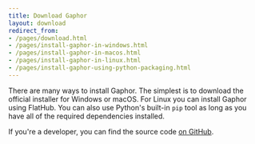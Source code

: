 ```yaml
---
title: Download Gaphor
layout: download
redirect_from:
- /pages/download.html
- /pages/install-gaphor-in-windows.html
- /pages/install-gaphor-in-macos.html
- /pages/install-gaphor-in-linux.html
- /pages/install-gaphor-using-python-packaging.html
---
```


There are many ways to install Gaphor. The simplest is to download the official
installer for Windows or macOS. For Linux you can install Gaphor using FlatHub.
You can also use Python's built-in `pip` tool as long as you have all of the
required dependencies installed.

If you're a developer, you can find the source code [on
GitHub](https://github.com/gaphor/gaphor).
